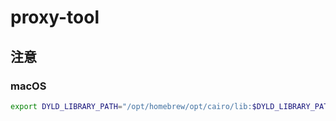 # proxy-tool

## 注意

### macOS

```zsh
export DYLD_LIBRARY_PATH="/opt/homebrew/opt/cairo/lib:$DYLD_LIBRARY_PATH"
```
